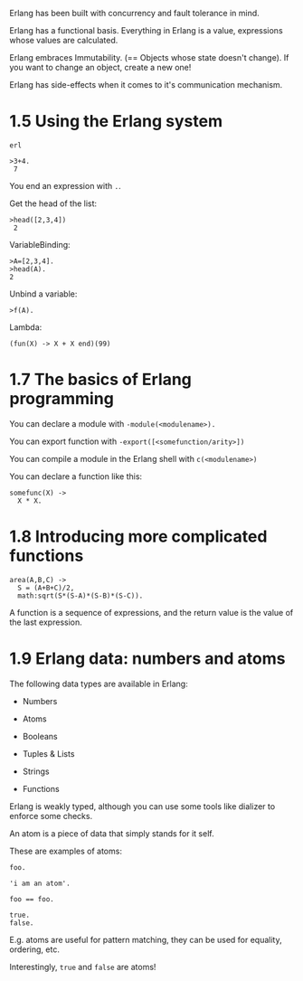 Erlang has been built with concurrency and fault tolerance in mind.

Erlang has a functional basis. Everything in Erlang is a value, expressions whose values are calculated.

Erlang embraces Immutability. (== Objects whose state doesn't change).
If you want to change an object, create a new one!

Erlang has side-effects when it comes to it's communication mechanism.


# 1.5 Using the Erlang system

```
erl

>3+4.
 7
```

You end an expression with `.`.

Get the head of the list:

```
>head([2,3,4])
 2
```

VariableBinding:

```
>A=[2,3,4].
>head(A).
2
```

Unbind a variable:

```
>f(A).
```


Lambda:

```
(fun(X) -> X + X end)(99)
```


# 1.7 The basics of Erlang programming


You can declare a module with `-module(<modulename>).`

You can export function with `-export([<somefunction/arity>])`

You can compile a module in the Erlang shell with `c(<modulename>)`

You can declare a function like this:

```
somefunc(X) ->
  X * X.
```


# 1.8 Introducing more complicated functions

```
area(A,B,C) ->
  S = (A+B+C)/2,
  math:sqrt(S*(S-A)*(S-B)*(S-C)).
```

A function is a sequence of expressions, and the return value is the value of the last expression.


# 1.9 Erlang data: numbers and atoms

The following data types are available in Erlang:

- Numbers

- Atoms

- Booleans

- Tuples & Lists

- Strings

- Functions

Erlang is weakly typed, although you can use some tools like dializer to enforce some checks.


An atom is a piece of data that simply stands for it self.

These are examples of atoms:

```
foo.

'i am an atom'.

foo == foo.

true.
false.
```

E.g. atoms are useful for pattern matching, they can be used for equality, ordering, etc.

Interestingly, `true` and `false` are atoms!
